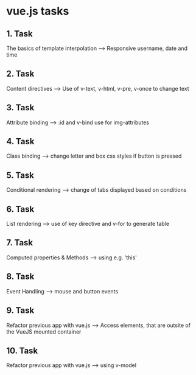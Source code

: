 # vue.js tasks

## 1. Task

The basics of template interpolation
--> Responsive username, date and time

## 2. Task

Content directives
--> Use of v-text, v-html, v-pre, v-once to change text

## 3. Task

Attribute binding
--> :id and v-bind use for img-attributes

## 4. Task

Class binding
--> change letter and box css styles if button is pressed

## 5. Task

Conditional rendering
--> change of tabs displayed based on conditions

## 6. Task

List rendering
--> use of key directive and v-for to generate table

## 7. Task

Computed properties & Methods
--> using e.g. 'this'

## 8. Task

Event Handling
--> mouse and button events

## 9. Task

Refactor previous app with vue.js
--> Access elements, that are outsite of the VueJS mounted container

## 10. Task

Refactor previous app with vue.js
--> using v-model
